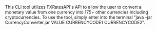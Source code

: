 This CLI tool utilizes FXRatesAPI's API to allow the user to convert a monetary value from one currency into 175+ other currencies including cryptocurrencies. To use the tool, simply enter into the terminal "java -jar CurrencyConverter.jar VALUE CURRENCYCODE1 CURRENCYCODE2".
